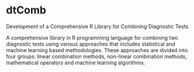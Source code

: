 # dtComb
Development of a Comprehensive R Library for Combining Diagnostic Tests

A comprehensive library in R programming language for combining two
    diagnostic tests using various approaches that includes statistical and 
    machine learning based methodologies. These approaches are divided into four 
    groups: linear combination methods, non-linear combination methods, mathematical operators
    and machine learning algorithms.